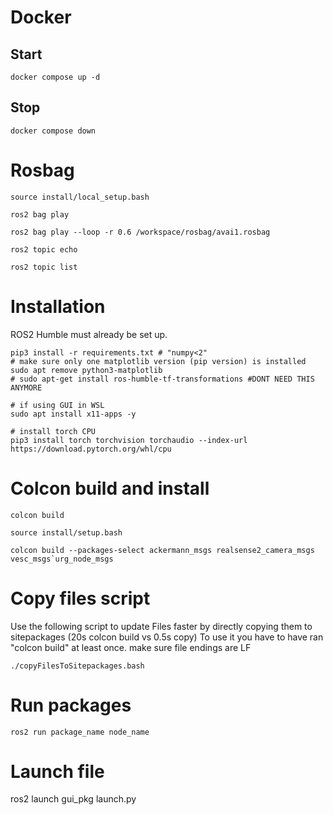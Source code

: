 # Docker


## Start
`docker compose up -d`

## Stop
`docker compose down`

# Rosbag
```
source install/local_setup.bash

ros2 bag play

ros2 bag play --loop -r 0.6 /workspace/rosbag/avai1.rosbag

ros2 topic echo

ros2 topic list
```

# Installation
ROS2 Humble must already be set up.

```
pip3 install -r requirements.txt # "numpy<2"
# make sure only one matplotlib version (pip version) is installed
sudo apt remove python3-matplotlib
# sudo apt-get install ros-humble-tf-transformations #DONT NEED THIS ANYMORE

# if using GUI in WSL
sudo apt install x11-apps -y

# install torch CPU
pip3 install torch torchvision torchaudio --index-url https://download.pytorch.org/whl/cpu
```

# Colcon build and install
```
colcon build

source install/setup.bash

colcon build --packages-select ackermann_msgs realsense2_camera_msgs vesc_msgs`urg_node_msgs
```
# Copy files script

Use the following script to update Files faster by directly copying them to sitepackages (20s colcon build vs 0.5s copy)
To use it you have to have ran "colcon build" at least once.
make sure file endings are LF
```
./copyFilesToSitepackages.bash
```

# Run packages
```
ros2 run package_name node_name
```
# Launch file
ros2 launch gui_pkg launch.py